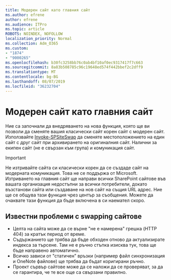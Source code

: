 ```yaml
---
title: Модерен сайт като главния сайт
ms.author: efrene
author: efrene
ms.audience: ITPro
ms.topic: article
ROBOTS: NOINDEX, NOFOLLOW
localization_priority: Normal
ms.collection: Adm_O365
ms.custom:
- "1874"
- "9000265"
ms.openlocfilehash: b30fc3258bb76c0ab4bf10af0ec9317417f7c663
ms.sourcegitcommit: 8a83b508785c96c19648ed574f442bbef2c2dff9
ms.translationtype: MT
ms.contentlocale: bg-BG
ms.lasthandoff: 08/07/2019
ms.locfileid: "36232704"
---
```

# <a name="modern-site-as-root-site"></a>Модерен сайт като главния сайт

Ние са започнали да внедряването на нова функция, която ще ви позволи да сменяте вашия класически сайт корен сайт с модерен сайт. Използвайте [Invoke-SPSiteSwap](https://docs.microsoft.com/powershell/module/sharepoint-online/invoke-spositeswap?view=sharepoint-ps) да сменяте местоположението на един сайт с друг сайт при архивирането на оригиналния сайт. Налични за екипен сайт (не е свързан към група) и комуникация сайт. 

>[!Important]
> Не изтривайте сайта си класически корен да се създаде сайт на модерната комуникация. Това не се поддържа от Microsoft. Изтриването на главния сайт ще направи всички SharePoint сайтове във вашата организация недостъпни за всички потребители, докато възстанови сайта или създаване на нов сайт на същия URL адрес. Ние ще се общува тази функция чрез център за съобщения. Можете да очаквате тази функция да бъде включена в си наемател скоро.

## <a name="known-issues-with-swapping-sites"></a>Известни проблеми с swapping сайтове
- Целта на сайта може да се върне "не е намерена" грешка (HTTP 404) за кратък период от време.
- Съдържанието ще трябва да бъде обходен отново да актуализирате индекса за търсене. Там не е ръчно стъпка изисква тук, това ще бъде направено автоматично.
- Всичко зависи от "статичен" връзки (например файл синхронизация и OneNote файлове) ще трябва да бъдат коригирани ръчно.
- Проект сървър сайтове може да се наложи да се проверяват, за да се гарантира, че те все още са свързани правилно. 
